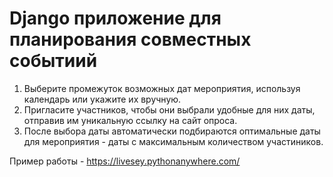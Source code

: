 <h1>Django приложение для планирования совместных событиий</h1>

1. Выберите промежуток возможных дат мероприятия, используя календарь или укажите их вручную.
2. Пригласите участников, чтобы они выбрали удобные для них даты, отправив им уникальную ссылку на сайт опроса.
3. После выбора даты автоматически подбираются оптимальные даты для мероприятия - даты с максимальным количеством участиников.

Пример работы - https://livesey.pythonanywhere.com/
